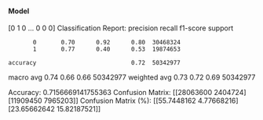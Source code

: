 #### Model
[0 1 0 ... 0 0 0]
Classification Report:
              precision    recall  f1-score   support

           0       0.70      0.92      0.80  30468324
           1       0.77      0.40      0.53  19874653

    accuracy                           0.72  50342977
   macro avg       0.74      0.66      0.66  50342977
weighted avg       0.73      0.72      0.69  50342977

Accuracy: 0.7156669141755363
Confusion Matrix:
[[28063600  2404724]
 [11909450  7965203]]
Confusion Matrix (%):
[[55.7448162   4.77668216]
 [23.65662642 15.82187521]]
